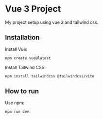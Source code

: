 
# Vue 3 Project

My project setup using vue 3 and tailwind css.


## Installation

Install Vue:

```bash
npm create vue@latest 
```

Install Tailwind CSS:

```bash
npm install tailwindcss @tailwindcss/vite
```
## How to run

Use npm:

```bash
npm run dev
```
